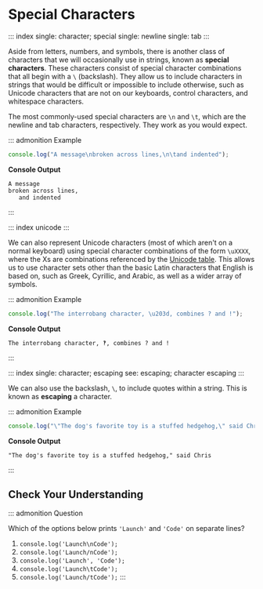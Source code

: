 # Special Characters

::: index
single: character; special single: newline single: tab
:::

Aside from letters, numbers, and symbols, there is another class of
characters that we will occasionally use in strings, known as **special
characters**. These characters consist of special character combinations
that all begin with a `\` (backslash). They allow us to include
characters in strings that would be difficult or impossible to include
otherwise, such as Unicode characters that are not on our keyboards,
control characters, and whitespace characters.

The most commonly-used special characters are `\n` and `\t`, which are
the newline and tab characters, respectively. They work as you would
expect.

::: admonition
Example

``` js
console.log("A message\nbroken across lines,\n\tand indented");
```

**Console Output**

    A message
    broken across lines,
       and indented
:::

::: index
unicode
:::

We can also represent Unicode characters (most of which aren\'t on a
normal keyboard) using special character combinations of the form
`\uXXXX`, where the Xs are combinations referenced by the [Unicode
table](https://unicode-table.com/en/). This allows us to use character
sets other than the basic Latin characters that English is based on,
such as Greek, Cyrillic, and Arabic, as well as a wider array of
symbols.

::: admonition
Example

``` js
console.log("The interrobang character, \u203d, combines ? and !");
```

**Console Output**

    The interrobang character, ‽, combines ? and !
:::

::: index
single: character; escaping see: escaping; character escaping
:::

We can also use the backslash, `\`, to include quotes within a string.
This is known as **escaping** a character.

::: admonition
Example

``` js
console.log("\"The dog's favorite toy is a stuffed hedgehog,\" said Chris");
```

**Console Output**

    "The dog's favorite toy is a stuffed hedgehog," said Chris
:::

## Check Your Understanding

::: admonition
Question

Which of the options below prints `'Launch'` and `'Code'` on separate
lines?

1.  `console.log('Launch\nCode');`
2.  `console.log('Launch/nCode');`
3.  `console.log('Launch', 'Code');`
4.  `console.log('Launch\tCode');`
5.  `console.log('Launch/tCode');`
:::
